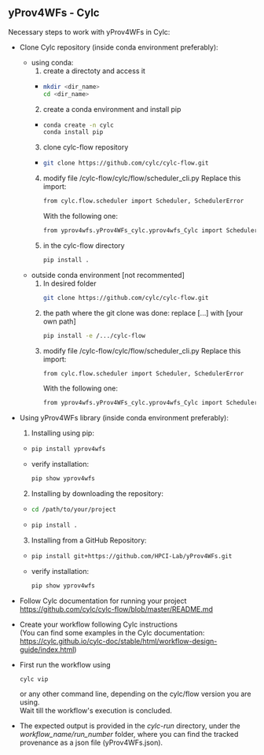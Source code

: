 ## yProv4WFs - Cylc

Necessary steps to work with yProv4WFs in Cylc:

- Clone Cylc repository (inside conda environment preferably):
  - using conda:
    1. create a directoty and access it
      * ```bash
        mkdir <dir_name>
        cd <dir_name>
        ```
    2. create a conda environment and install pip
      * ```bash
        conda create -n cylc
        conda install pip
        ```
    3. clone cylc-flow repository
      * ```bash
        git clone https://github.com/cylc/cylc-flow.git
        ```
    4. modify file /cylc-flow/cylc/flow/scheduler_cli.py
        Replace this import:
        ```bash
        from cylc.flow.scheduler import Scheduler, SchedulerError
        ```
        With the following one:
        ```bash
        from yprov4wfs.yProv4WFs_cylc.yprov4wfs_Cylc import Scheduler, SchedulerError
        ```
    5. in the cylc-flow directory 
        ```bash
        pip install .
        ```
  - outside conda environment [not recommented]
    1. In desired folder
        ```bash
        git clone https://github.com/cylc/cylc-flow.git
        ```
    2. the path where the git clone was done: replace [...] with [your own path]
        ```bash
        pip install -e /.../cylc-flow
        ```
    3. modify file /cylc-flow/cylc/flow/scheduler_cli.py
        Replace this import:
        ```bash
        from cylc.flow.scheduler import Scheduler, SchedulerError
        ```
        With the following one:
        ```bash
        from yprov4wfs.yProv4WFs_cylc.yprov4wfs_Cylc import Scheduler, SchedulerError
        ```
- Using yProv4WFs library (inside conda environment preferably):
  1. Installing using pip:
    * ```bash
      pip install yprov4wfs
      ```
    * verify installation: 
      ```bash
      pip show yprov4wfs
      ```
  2. Installing by downloading the repository:
    * ```bash
      cd /path/to/your/project
      ```
    * ```bash
      pip install .
      ```
  3. Installing from a GitHub Repository:
    * ```bash
      pip install git+https://github.com/HPCI-Lab/yProv4WFs.git
      ```
    * verify installation: 
      ```bash
      pip show yprov4wfs
      ```

- Follow Cylc documentation for running your project https://github.com/cylc/cylc-flow/blob/master/README.md

- Create your workflow following Cylc instructions <br>
  (You can find some examples in the Cylc documentation: 
  https://cylc.github.io/cylc-doc/stable/html/workflow-design-guide/index.html)

- First run the workflow using
  ```bash
  cylc vip
  ```
  or any other command line, depending on the cylc/flow version you are using.<br>
  Wait till the workflow's execution is concluded.

- The expected output is provided in the *cylc-run* directory, under the *workflow_name/run_number* folder, where you can find the tracked provenance as a json file (yProv4WFs.json).
